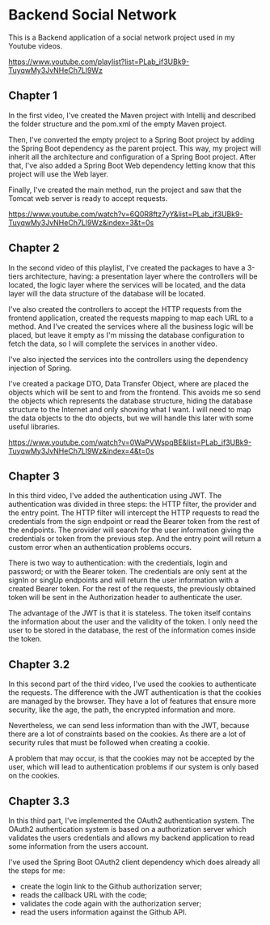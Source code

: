 # Backend Social Network

This is a Backend application of a social network project used in my Youtube
videos.

https://www.youtube.com/playlist?list=PLab_if3UBk9-TuyqwMy3JvNHeCh7Ll9Wz

## Chapter 1

In the first video, I've created the Maven project with Intellij and described
the folder structure and the pom.xml of the empty Maven project.

Then, I've converted the empty project to a Spring Boot project by adding the
Spring Boot dependency as the parent project. This way, my project will inherit
all the architecture and configuration of a Spring Boot project. After that,
I've also added a Spring Boot Web dependency letting know that this project
will use the Web layer.

Finally, I've created the main method, run the project and saw that the Tomcat
web server is ready to accept requests.

https://www.youtube.com/watch?v=6Q0R8ftz7yY&list=PLab_if3UBk9-TuyqwMy3JvNHeCh7Ll9Wz&index=3&t=0s

## Chapter 2

In the second video of this playlist, I've created the packages to have a 3-tiers
architecture, having: a presentation layer where the controllers will be located,
the logic layer where the services will be located, and the data layer will the data
structure of the database will be located. 

I've also created the controllers to accept the HTTP requests from the frontend 
application, created the requests mapping to map each URL to a method. And I've created 
the services where all the business logic will be placed, but leave it empty as I'm
missing the database configuration to fetch the data, so I will complete the services
in another video.

I've also injected the services into the controllers using the dependency injection
of Spring.

I've created a package DTO, Data Transfer Object, where are placed the objects which
will be sent to and from the frontend. This avoids me so send the objects which represents
the database structure, hiding the database structure to the Internet and only showing
what I want. I will need to map the data objects to the dto objects, but we will handle
this later with some useful libraries.

https://www.youtube.com/watch?v=0WaPVWspqBE&list=PLab_if3UBk9-TuyqwMy3JvNHeCh7Ll9Wz&index=4&t=0s

## Chapter 3

In this third video, I've added the authentication using JWT. The authentication was divided
in three steps: the HTTP filter, the provider and the entry point. The HTTP filter will intercept
the HTTP requests to read the credentials from the sign endpoint or read the Bearer token from
the rest of the endpoints. The provider will search for the user information giving the credentials
or token from the previous step. And the entry point will return a custom error when an authentication
problems occurs.

There is two way to authentication: with the credentials, login and password; or with the Bearer token.
The credentials are only sent at the signIn or singUp endpoints and will return the user information
with a created Bearer token. For the rest of the requests, the previously obtained token will be sent
in the Authorization header to authenticate the user.

The advantage of the JWT is that it is stateless. The token itself contains the information about the
user and the validity of the token. I only need the user to be stored in the database, the rest of
the information comes inside the token.


## Chapter 3.2

In this second part of the third video, I've used the cookies to authenticate the requests. The difference
with the JWT authentication is that the cookies are managed by the browser. They have a lot of features
that ensure more security, like the age, the path, the encrypted information and more.

Nevertheless, we can send less information than with the JWT, because there are a lot of constraints
based on the cookies. As there are a lot of security rules that must be followed when creating a cookie.

A problem that may occur, is that the cookies may not be accepted by the user, which will lead to authentication
problems if our system is only based on the cookies.


## Chapter 3.3
In this third part, I've implemented the OAuth2 authentication system. The OAuth2 authentication system is
based on a authorization server which validates the users credentials and allows my backend application to read
some information from the users account.

I've used the Spring Boot OAuth2 client dependency which does already all the steps for me:
* create the login link to the Github authorization server;
* reads the callback URL with the code;
* validates the code again with the authorization server;
* read the users information against the Github API.


